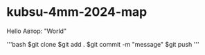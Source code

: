 # kubsu-4mm-2024-map
Hello 
 Автор: "World"

 '''bash
 $git clone
 $git add .
 $git commit -m "message"
 $git push
 '''
 
